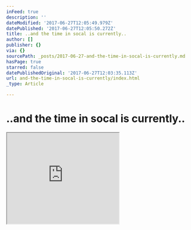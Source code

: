 ```yaml
---
inFeed: true
description: ''
dateModified: '2017-06-27T12:05:49.979Z'
datePublished: '2017-06-27T12:05:50.272Z'
title: ..and the time in socal is currently..
author: []
publisher: {}
via: {}
sourcePath: _posts/2017-06-27-and-the-time-in-socal-is-currently.md
hasPage: true
starred: false
datePublishedOriginal: '2017-06-27T12:03:35.113Z'
url: and-the-time-in-socal-is-currently/index.html
_type: Article

---
```

# ..and the time in socal is currently..

<iframe src="https://the-grid.github.io/ed-userhtml/?g=eJx9kk1v3CAQhv8K8sFK1Ozi3SSKtF62iipVPfUS9bzCgPF0bUAw-9Vf38H2Kjk0RfZ4wIZ53ne81XBiCa-9EcUgowW3YavncGHVdNdMQwq9vG4YuB6cWTS9V4eaobngQvZgaYMyDk2s2Rk0dhu2flnTxmK3dT6pCAF32w9VPjkvSK3BWdpNhZ9y4RvOTMKe82LjozaRGGkh-R40i7a5W1dPD-wW7v8N10h1sNEfnV4o33s6A6N0KchIH2RaybpoWlF0iGHDOWHJHmEwaQmu9fynj9jtXwcTQUn-ywEavX9DiSbxb1Sr9dGB5G_Sody_OsmLm-KRRhvlo0TwhOS8MzVrvcNFgj-G1DxmbTNWFlQ9sHzdZy4YLEtRfQoGg7TEoEgaRqDsmJbB2UIUxWyXqHI-08wOVvXsb1XfrK_ylh0bFXwhBVsud1tOraP43srpyfAaZmn8tzzJabX4L6jKnV6GLnxVJJ1671CMrrLZ1XLScBWTu2xytwzRn8ApI95tLhXgVYykjEhLFVb7H-YiqnHQdD1Ov4-Dpo8f37ZnjYJ-0rKTg6jKrrFiVXatpTyBpjh4R_FsDjke2rxuQs5BW4N7dxwaMnVFZ1F7-M2Y0am_GgQhMA" height="244" style=""></iframe>